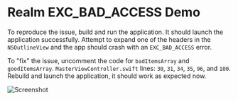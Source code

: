 # Realm EXC_BAD_ACCESS Demo

To reproduce the issue, build and run the application. It should launch the
application successfully. Attempt to expand one of the headers in the
`NSOutlineView` and the app should crash with an `EXC_BAD_ACCESS` error.

To "fix" the issue, uncomment the code for `badItemsArray` and
`goodItemsArray`. `MasterViewController.swift` lines: `30`, `31`, `34`, `35`,
`96`, and `100`. Rebuild and launch the application, it should work as expected
now.

![Screenshot](http://cloud.butt.zone/fDNC/demo_screenshot.png)

